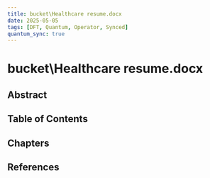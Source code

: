 ```yaml
---
title: bucket\Healthcare resume.docx
date: 2025-05-05
tags: [DFT, Quantum, Operator, Synced]
quantum_sync: true
---
```

# bucket\Healthcare resume.docx

## Abstract

## Table of Contents

## Chapters

## References


